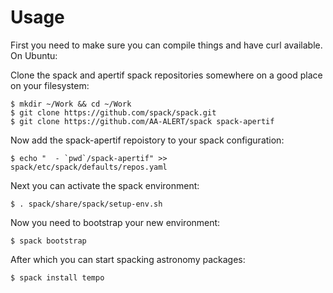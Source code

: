 # Usage

First you need to make sure you can compile things and have curl available.
On Ubuntu:

Clone the spack and apertif spack repositories somewhere on a good place on
your filesystem:

```
$ mkdir ~/Work && cd ~/Work
$ git clone https://github.com/spack/spack.git
$ git clone https://github.com/AA-ALERT/spack spack-apertif
```

Now add the spack-apertif repoistory to your spack configuration:

```
$ echo "  - `pwd`/spack-apertif" >> spack/etc/spack/defaults/repos.yaml
```

Next you can activate the spack environment:

```
$ . spack/share/spack/setup-env.sh
```

Now you need to bootstrap your new environment:

```
$ spack bootstrap
```

After which you can start spacking astronomy packages:

```
$ spack install tempo
```
